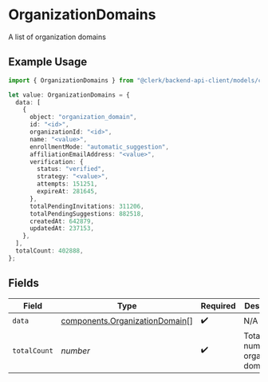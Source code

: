 # OrganizationDomains

A list of organization domains

## Example Usage

```typescript
import { OrganizationDomains } from "@clerk/backend-api-client/models/components";

let value: OrganizationDomains = {
  data: [
    {
      object: "organization_domain",
      id: "<id>",
      organizationId: "<id>",
      name: "<value>",
      enrollmentMode: "automatic_suggestion",
      affiliationEmailAddress: "<value>",
      verification: {
        status: "verified",
        strategy: "<value>",
        attempts: 151251,
        expireAt: 281645,
      },
      totalPendingInvitations: 311206,
      totalPendingSuggestions: 882518,
      createdAt: 642879,
      updatedAt: 237153,
    },
  ],
  totalCount: 402888,
};
```

## Fields

| Field                                                                            | Type                                                                             | Required                                                                         | Description                                                                      |
| -------------------------------------------------------------------------------- | -------------------------------------------------------------------------------- | -------------------------------------------------------------------------------- | -------------------------------------------------------------------------------- |
| `data`                                                                           | [components.OrganizationDomain](../../models/components/organizationdomain.md)[] | :heavy_check_mark:                                                               | N/A                                                                              |
| `totalCount`                                                                     | *number*                                                                         | :heavy_check_mark:                                                               | Total number of organization domains<br/>                                        |